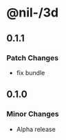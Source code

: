 # @nil-/3d

## 0.1.1

### Patch Changes

-   fix bundle

## 0.1.0

### Minor Changes

-   Alpha release
